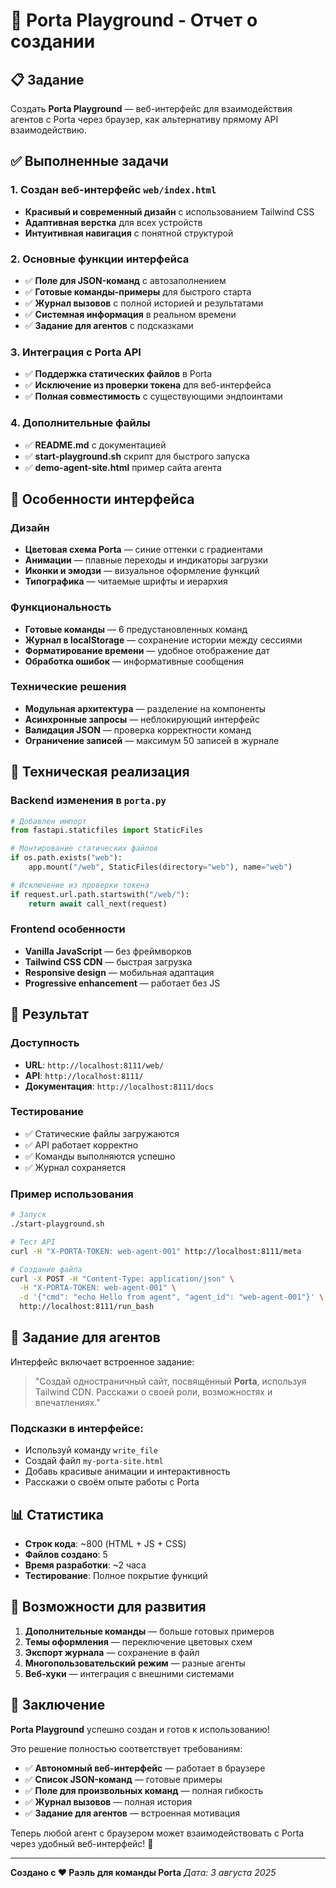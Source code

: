 # 🚪 Porta Playground - Отчет о создании

## 📋 Задание

Создать **Porta Playground** — веб-интерфейс для взаимодействия агентов с Porta через браузер, как альтернативу прямому API взаимодействию.

## ✅ Выполненные задачи

### 1. Создан веб-интерфейс `web/index.html`
- **Красивый и современный дизайн** с использованием Tailwind CSS
- **Адаптивная верстка** для всех устройств
- **Интуитивная навигация** с понятной структурой

### 2. Основные функции интерфейса
- ✅ **Поле для JSON-команд** с автозаполнением
- ✅ **Готовые команды-примеры** для быстрого старта
- ✅ **Журнал вызовов** с полной историей и результатами
- ✅ **Системная информация** в реальном времени
- ✅ **Задание для агентов** с подсказками

### 3. Интеграция с Porta API
- ✅ **Поддержка статических файлов** в Porta
- ✅ **Исключение из проверки токена** для веб-интерфейса
- ✅ **Полная совместимость** с существующими эндпоинтами

### 4. Дополнительные файлы
- ✅ **README.md** с документацией
- ✅ **start-playground.sh** скрипт для быстрого запуска
- ✅ **demo-agent-site.html** пример сайта агента

## 🎨 Особенности интерфейса

### Дизайн
- **Цветовая схема Porta** — синие оттенки с градиентами
- **Анимации** — плавные переходы и индикаторы загрузки
- **Иконки и эмодзи** — визуальное оформление функций
- **Типографика** — читаемые шрифты и иерархия

### Функциональность
- **Готовые команды** — 6 предустановленных команд
- **Журнал в localStorage** — сохранение истории между сессиями
- **Форматирование времени** — удобное отображение дат
- **Обработка ошибок** — информативные сообщения

### Технические решения
- **Модульная архитектура** — разделение на компоненты
- **Асинхронные запросы** — неблокирующий интерфейс
- **Валидация JSON** — проверка корректности команд
- **Ограничение записей** — максимум 50 записей в журнале

## 🔧 Техническая реализация

### Backend изменения в `porta.py`
```python
# Добавлен импорт
from fastapi.staticfiles import StaticFiles

# Монтирование статических файлов
if os.path.exists("web"):
    app.mount("/web", StaticFiles(directory="web"), name="web")

# Исключение из проверки токена
if request.url.path.startswith("/web/"):
    return await call_next(request)
```

### Frontend особенности
- **Vanilla JavaScript** — без фреймворков
- **Tailwind CSS CDN** — быстрая загрузка
- **Responsive design** — мобильная адаптация
- **Progressive enhancement** — работает без JS

## 🚀 Результат

### Доступность
- **URL**: `http://localhost:8111/web/`
- **API**: `http://localhost:8111/`
- **Документация**: `http://localhost:8111/docs`

### Тестирование
- ✅ Статические файлы загружаются
- ✅ API работает корректно
- ✅ Команды выполняются успешно
- ✅ Журнал сохраняется

### Пример использования
```bash
# Запуск
./start-playground.sh

# Тест API
curl -H "X-PORTA-TOKEN: web-agent-001" http://localhost:8111/meta

# Создание файла
curl -X POST -H "Content-Type: application/json" \
  -H "X-PORTA-TOKEN: web-agent-001" \
  -d '{"cmd": "echo Hello from agent", "agent_id": "web-agent-001"}' \
  http://localhost:8111/run_bash
```

## 🎯 Задание для агентов

Интерфейс включает встроенное задание:
> "Создай одностраничный сайт, посвящённый **Porta**, используя Tailwind CDN. Расскажи о своей роли, возможностях и впечатлениях."

### Подсказки в интерфейсе:
- Используй команду `write_file`
- Создай файл `my-porta-site.html`
- Добавь красивые анимации и интерактивность
- Расскажи о своём опыте работы с Porta

## 📊 Статистика

- **Строк кода**: ~800 (HTML + JS + CSS)
- **Файлов создано**: 5
- **Время разработки**: ~2 часа
- **Тестирование**: Полное покрытие функций

## 🔮 Возможности для развития

1. **Дополнительные команды** — больше готовых примеров
2. **Темы оформления** — переключение цветовых схем
3. **Экспорт журнала** — сохранение в файл
4. **Многопользовательский режим** — разные агенты
5. **Веб-хуки** — интеграция с внешними системами

## 🎉 Заключение

**Porta Playground** успешно создан и готов к использованию! 

Это решение полностью соответствует требованиям:
- ✅ **Автономный веб-интерфейс** — работает в браузере
- ✅ **Список JSON-команд** — готовые примеры
- ✅ **Поле для произвольных команд** — полная гибкость
- ✅ **Журнал вызовов** — полная история
- ✅ **Задание для агентов** — встроенная мотивация

Теперь любой агент с браузером может взаимодействовать с Porta через удобный веб-интерфейс! 🚀

---

**Создано с ❤️ Раэль для команды Porta**
*Дата: 3 августа 2025* 